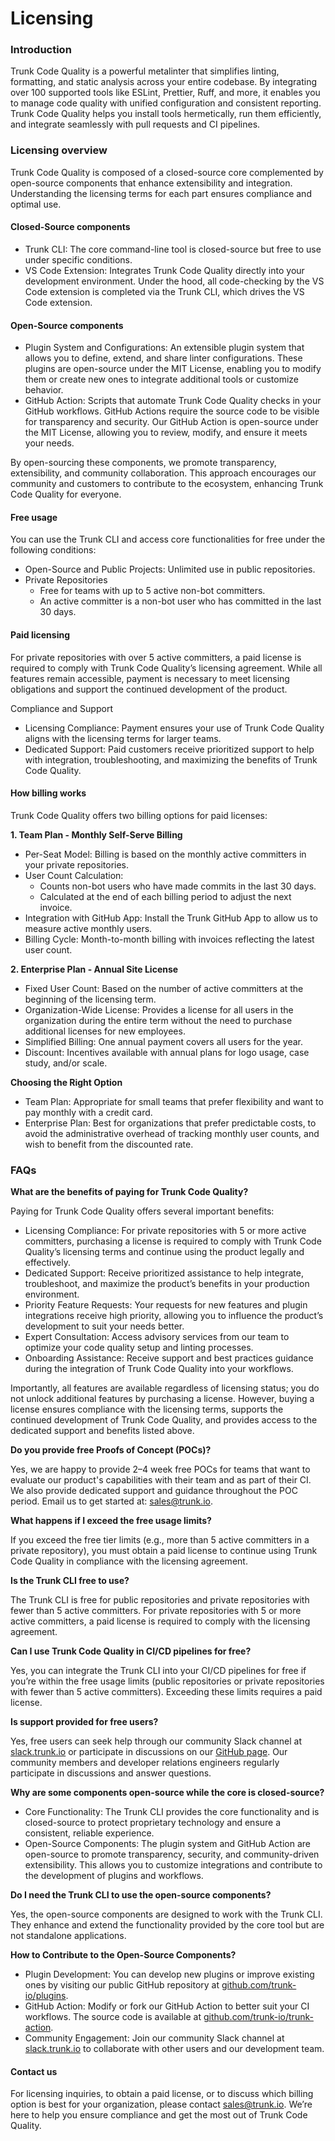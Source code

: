 # Licensing

### Introduction

Trunk Code Quality is a powerful metalinter that simplifies linting, formatting, and static analysis across your entire codebase. By integrating over 100 supported tools like ESLint, Prettier, Ruff, and more, it enables you to manage code quality with unified configuration and consistent reporting. Trunk Code Quality helps you install tools hermetically, run them efficiently, and integrate seamlessly with pull requests and CI pipelines.

### Licensing overview

Trunk Code Quality is composed of a closed-source core complemented by open-source components that enhance extensibility and integration. Understanding the licensing terms for each part ensures compliance and optimal use.

#### Closed-Source components

* Trunk CLI: The core command-line tool is closed-source but free to use under specific conditions.
* VS Code Extension: Integrates Trunk Code Quality directly into your development environment. Under the hood, all code-checking by the VS Code extension is completed via the Trunk CLI, which drives the VS Code extension.

#### Open-Source components

* Plugin System and Configurations: An extensible plugin system that allows you to define, extend, and share linter configurations. These plugins are open-source under the MIT License, enabling you to modify them or create new ones to integrate additional tools or customize behavior.
* GitHub Action:  Scripts that automate Trunk Code Quality checks in your GitHub workflows. GitHub Actions require the source code to be visible for transparency and security. Our GitHub Action is open-source under the MIT License, allowing you to review, modify, and ensure it meets your needs.

By open-sourcing these components, we promote transparency, extensibility, and community collaboration. This approach encourages our community and customers to contribute to the ecosystem, enhancing Trunk Code Quality for everyone.

#### Free usage

You can use the Trunk CLI and access core functionalities for free under the following conditions:

* Open-Source and Public Projects: Unlimited use in public repositories.
* Private Repositories
  * Free for teams with up to 5 active non-bot committers.
  * An active committer is a non-bot user who has committed in the last 30 days.

#### Paid licensing

For private repositories with over 5 active committers, a paid license is required to comply with Trunk Code Quality’s licensing agreement. While all features remain accessible, payment is necessary to meet licensing obligations and support the continued development of the product.

Compliance and Support

* Licensing Compliance: Payment ensures your use of Trunk Code Quality aligns with the licensing terms for larger teams.
* Dedicated Support: Paid customers receive prioritized support to help with integration, troubleshooting, and maximizing the benefits of Trunk Code Quality.

#### How billing works

Trunk Code Quality offers two billing options for paid licenses:

**1. Team Plan - Monthly Self-Serve Billing**

* Per-Seat Model: Billing is based on the monthly active committers in your private repositories.
* User Count Calculation:
  * Counts non-bot users who have made commits in the last 30 days.
  * Calculated at the end of each billing period to adjust the next invoice.
* Integration with GitHub App: Install the Trunk GitHub App to allow us to measure active monthly users.
* Billing Cycle: Month-to-month billing with invoices reflecting the latest user count.

**2. Enterprise Plan - Annual Site License**

* Fixed User Count: Based on the number of active committers at the beginning of the licensing term.
* Organization-Wide License: Provides a license for all users in the organization during the entire term without the need to purchase additional licenses for new employees.
* Simplified Billing: One annual payment covers all users for the year.
* Discount: Incentives available with annual plans for logo usage, case study, and/or scale.&#x20;

**Choosing the Right Option**

* Team Plan: Appropriate for small teams that prefer flexibility and want to pay monthly with a credit card.
* Enterprise Plan: Best for organizations that prefer predictable costs, to avoid the administrative overhead of tracking monthly user counts, and wish to benefit from the discounted rate.

### FAQs

**What are the benefits of paying for Trunk Code Quality?**

Paying for Trunk Code Quality offers several important benefits:

* Licensing Compliance: For private repositories with 5 or more active committers, purchasing a license is required to comply with Trunk Code Quality’s licensing terms and continue using the product legally and effectively.
* Dedicated Support: Receive prioritized assistance to help integrate, troubleshoot, and maximize the product’s benefits in your production environment.
* Priority Feature Requests: Your requests for new features and plugin integrations receive high priority, allowing you to influence the product’s development to suit your needs better.
* Expert Consultation: Access advisory services from our team to optimize your code quality setup and linting processes.
* Onboarding Assistance: Receive support and best practices guidance during the integration of Trunk Code Quality into your workflows.

Importantly, all features are available regardless of licensing status; you do not unlock additional features by purchasing a license. However, buying a license ensures compliance with the licensing terms, supports the continued development of Trunk Code Quality, and provides access to the dedicated support and benefits listed above.

**Do you provide free Proofs of Concept (POCs)?**

Yes, we are happy to provide 2–4 week free POCs for teams that want to evaluate our product's capabilities with their team and as part of their CI. We also provide dedicated support and guidance throughout the POC period. Email us to get started at: [sales@trunk.io](mailto:sales@trunk.io).

**What happens if I exceed the free usage limits?**

If you exceed the free tier limits (e.g., more than 5 active committers in a private repository), you must obtain a paid license to continue using Trunk Code Quality in compliance with the licensing agreement.

**Is the Trunk CLI free to use?**

The Trunk CLI is free for public repositories and private repositories with fewer than 5 active committers. For private repositories with 5 or more active committers, a paid license is required to comply with the licensing agreement.

**Can I use Trunk Code Quality in CI/CD pipelines for free?**

Yes, you can integrate the Trunk CLI into your CI/CD pipelines for free if you’re within the free usage limits (public repositories or private repositories with fewer than 5 active committers). Exceeding these limits requires a paid license.

**Is support provided for free users?**

Yes, free users can seek help through our community Slack channel at [slack.trunk.io](https://slack.trunk.io) or participate in discussions on our [GitHub page](https://github.com/orgs/trunk-io/discussions). Our community members and developer relations engineers regularly participate in discussions and answer questions.

**Why are some components open-source while the core is closed-source?**

* Core Functionality: The Trunk CLI provides the core functionality and is closed-source to protect proprietary technology and ensure a consistent, reliable experience.
* Open-Source Components: The plugin system and GitHub Action are open-source to promote transparency, security, and community-driven extensibility. This allows you to customize integrations and contribute to the development of plugins and workflows.

**Do I need the Trunk CLI to use the open-source components?**

Yes, the open-source components are designed to work with the Trunk CLI. They enhance and extend the functionality provided by the core tool but are not standalone applications.

**How to Contribute to the Open-Source Components?**

* Plugin Development: You can develop new plugins or improve existing ones by visiting our public GitHub repository at [github.com/trunk-io/plugins](https://github.com/trunk-io/plugins).
* GitHub Action: Modify or fork our GitHub Action to better suit your CI workflows. The source code is available at [github.com/trunk-io/trunk-action](https://github.com/trunk-io/trunk-action).
* Community Engagement: Join our community Slack channel at [slack.trunk.io](https://slack.trunk.io) to collaborate with other users and our development team.

#### Contact us

For licensing inquiries, to obtain a paid license, or to discuss which billing option is best for your organization, please contact [sales@trunk.io](mailto:sales@trunk.io). We’re here to help you ensure compliance and get the most out of Trunk Code Quality.
